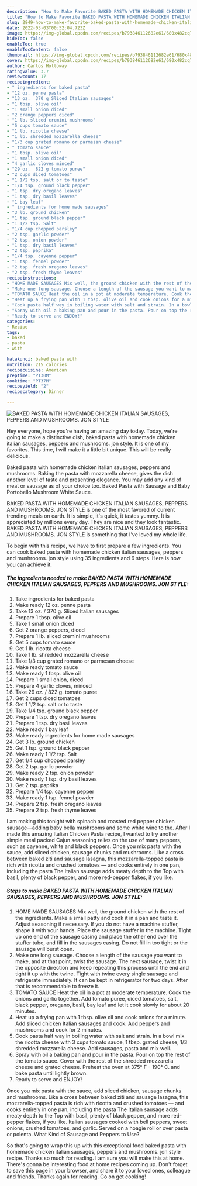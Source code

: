```yaml
---
description: "How to Make Favorite BAKED PASTA WITH HOMEMADE CHICKEN ITALIAN SAUSAGES, PEPPERS AND MUSHROOMS. JON STYLE"
title: "How to Make Favorite BAKED PASTA WITH HOMEMADE CHICKEN ITALIAN SAUSAGES, PEPPERS AND MUSHROOMS. JON STYLE"
slug: 2849-how-to-make-favorite-baked-pasta-with-homemade-chicken-italian-sausages-peppers-and-mushrooms-jon-style
date: 2022-03-03T00:52:04.723Z
image: https://img-global.cpcdn.com/recipes/b793846112682e61/680x482cq70/baked-pasta-with-homemade-chicken-italian-sausages-peppers-and-mushrooms-jon-style-recipe-main-photo.jpg
hideToc: false
enableToc: true
enableTocContent: false
thumbnail: https://img-global.cpcdn.com/recipes/b793846112682e61/680x482cq70/baked-pasta-with-homemade-chicken-italian-sausages-peppers-and-mushrooms-jon-style-recipe-main-photo.jpg
cover: https://img-global.cpcdn.com/recipes/b793846112682e61/680x482cq70/baked-pasta-with-homemade-chicken-italian-sausages-peppers-and-mushrooms-jon-style-recipe-main-photo.jpg
author: Carlos Holloway
ratingvalue: 3.7
reviewcount: 17
recipeingredient:
- " ingredients for baked pasta"
- "12 oz. penne pasta"
- "13 oz.  370 g Sliced Italian sausages"
- "1 tbsp. olive oil"
- "1 small onion diced"
- "2 orange peppers diced"
- "1 lb. sliced cremini mushrooms"
- "5 cups tomato sauce"
- "1 lb. ricotta cheese"
- "1 lb. shredded mozzarella cheese"
- "1/3 cup grated romano or parmesan cheese"
- " tomato sauce"
- "1 tbsp. olive oil"
- "1 small onion diced"
- "4 garlic cloves minced"
- "29 oz.  822 g tomato puree"
- "2 cups diced tomatoes"
- "1 1/2 tsp. salt or to taste"
- "1/4 tsp. ground black pepper"
- "1 tsp. dry oregano leaves"
- "1 tsp. dry basil leaves"
- "1 bay leaf"
- " ingredients for home made sausages"
- "3 lb. ground chicken"
- "1 tsp. ground black pepper"
- "1 1/2 tsp. Salt"
- "1/4 cup chopped parsley"
- "2 tsp. garlic powder"
- "2 tsp. onion powder"
- "1 tsp. dry basil leaves"
- "2 tsp. paprika"
- "1/4 tsp. cayenne pepper"
- "1 tsp. fennel powder"
- "2 tsp. fresh oregano leaves"
- "2 tsp. fresh thyme leaves"
recipeinstructions:
- "HOME MADE SAUSAGES Mix well, the ground chicken with the rest of the ingredients. Make a small patty and cook it in a pan and taste it. Adjust seasoning if necessary. If you do not have a machine stuffer, shape it with your hands. Place the sausage stuffer in the machine. Tight up one end of the sausage casing and place the other end over the stuffer tube, and fill in the sausages casing. Do not fill in too tight or the sausage will burst open."
- "Make one long sausage. Choose a length of the sausage you want to make, and at that point, twist the sausage. The next sausage, twist it in the opposite direction and keep repeating this process until the end and tight it up with the twine. Tight with twine every single sausage and refrigerate immediately. It can be kept in refrigerator for two days. After that is recommendable to freeze it."
- "TOMATO SAUCE Heat the oil in a pot at moderate temperature. Cook the onions and garlic together. Add tomato puree, diced tomatoes, salt, black pepper, oregano, basil, bay leaf and let it cook slowly for about 20 minutes."
- "Heat up a frying pan with 1 tbsp. olive oil and cook onions for a minute. Add sliced chicken Italian sausages and cook. Add peppers and mushrooms and cook for 2 minutes."
- "Cook pasta half way in boiling water with salt and strain. In a bowl mix the ricotta cheese with 3 cups tomato sauce, 1 tbsp. grated cheese, 1/3 shredded mozzarella cheese.  Add sausages, pasta and mix well."
- "Spray with oil a baking pan and pour in the pasta. Pour on top the rest of the tomato sauce. Cover with the rest of the shredded mozzarella cheese and grated cheese. Preheat the oven at 375° F - 190° C. and bake pasta until lightly brown."
- "Ready to serve and ENJOY!"
categories:
- Recipe
tags:
- baked
- pasta
- with

katakunci: baked pasta with 
nutrition: 215 calories
recipecuisine: American
preptime: "PT30M"
cooktime: "PT37M"
recipeyield: "2"
recipecategory: Dinner

---
```



![BAKED PASTA WITH HOMEMADE CHICKEN ITALIAN SAUSAGES, PEPPERS AND MUSHROOMS. JON STYLE](https://img-global.cpcdn.com/recipes/b793846112682e61/680x482cq70/baked-pasta-with-homemade-chicken-italian-sausages-peppers-and-mushrooms-jon-style-recipe-main-photo.jpg)

Hey everyone, hope you're having an amazing day today. Today, we're going to make a distinctive dish, baked pasta with homemade chicken italian sausages, peppers and mushrooms. jon style. It is one of my favorites. This time, I will make it a little bit unique. This will be really delicious.

Baked pasta with homemade chicken italian sausages, peppers and mushrooms. Baking the pasta with mozzarella cheese, gives the dish another level of taste and presenting elegance. You may add any kind of meat or sausage as of your choice too. Baked Pasta with Sausage and Baby Portobello Mushroom White Sauce.

BAKED PASTA WITH HOMEMADE CHICKEN ITALIAN SAUSAGES, PEPPERS AND MUSHROOMS. JON STYLE is one of the most favored of current trending meals on earth. It is simple, it's quick, it tastes yummy. It is appreciated by millions every day. They are nice and they look fantastic. BAKED PASTA WITH HOMEMADE CHICKEN ITALIAN SAUSAGES, PEPPERS AND MUSHROOMS. JON STYLE is something that I've loved my whole life.


To begin with this recipe, we have to first prepare a few ingredients. You can cook baked pasta with homemade chicken italian sausages, peppers and mushrooms. jon style using 35 ingredients and 6 steps. Here is how you can achieve it.

<!--inarticleads1-->

##### The ingredients needed to make BAKED PASTA WITH HOMEMADE CHICKEN ITALIAN SAUSAGES, PEPPERS AND MUSHROOMS. JON STYLE:

1. Take  ingredients for baked pasta
1. Make ready 12 oz. penne pasta
1. Take 13 oz. / 370 g. Sliced Italian sausages
1. Prepare 1 tbsp. olive oil
1. Take 1 small onion diced
1. Get 2 orange peppers, diced
1. Prepare 1 lb. sliced cremini mushrooms
1. Get 5 cups tomato sauce
1. Get 1 lb. ricotta cheese
1. Take 1 lb. shredded mozzarella cheese
1. Take 1/3 cup grated romano or parmesan cheese
1. Make ready  tomato sauce
1. Make ready 1 tbsp. olive oil
1. Prepare 1 small onion, diced
1. Prepare 4 garlic cloves, minced
1. Take 29 oz. / 822 g. tomato puree
1. Get 2 cups diced tomatoes
1. Get 1 1/2 tsp. salt or to taste
1. Take 1/4 tsp. ground black pepper
1. Prepare 1 tsp. dry oregano leaves
1. Prepare 1 tsp. dry basil leaves
1. Make ready 1 bay leaf
1. Make ready  ingredients for home made sausages
1. Get 3 lb. ground chicken
1. Get 1 tsp. ground black pepper
1. Make ready 1 1/2 tsp. Salt
1. Get 1/4 cup chopped parsley
1. Get 2 tsp. garlic powder
1. Make ready 2 tsp. onion powder
1. Make ready 1 tsp. dry basil leaves
1. Get 2 tsp. paprika
1. Prepare 1/4 tsp. cayenne pepper
1. Make ready 1 tsp. fennel powder
1. Prepare 2 tsp. fresh oregano leaves
1. Prepare 2 tsp. fresh thyme leaves


I am making this tonight with spinach and roasted red pepper chicken sausage—adding baby bella mushrooms and some white wine to the. After I made this amazing Italian Chicken Pasta recipe, I wanted to try another simple meal packed Cajun seasoning relies on the use of many peppers, such as cayenne, white and black peppers. Once you mix pasta with the sauce, add sliced chicken, sausage chunks and mushrooms. Like a cross between baked ziti and sausage lasagna, this mozzarella-topped pasta is rich with ricotta and crushed tomatoes — and cooks entirely in one pan, including the pasta The Italian sausage adds meaty depth to the Top with basil, plenty of black pepper, and more red-pepper flakes, if you like. 

<!--inarticleads2-->

##### Steps to make BAKED PASTA WITH HOMEMADE CHICKEN ITALIAN SAUSAGES, PEPPERS AND MUSHROOMS. JON STYLE:

1. HOME MADE SAUSAGES Mix well, the ground chicken with the rest of the ingredients. Make a small patty and cook it in a pan and taste it. Adjust seasoning if necessary. If you do not have a machine stuffer, shape it with your hands. Place the sausage stuffer in the machine. Tight up one end of the sausage casing and place the other end over the stuffer tube, and fill in the sausages casing. Do not fill in too tight or the sausage will burst open.
1. Make one long sausage. Choose a length of the sausage you want to make, and at that point, twist the sausage. The next sausage, twist it in the opposite direction and keep repeating this process until the end and tight it up with the twine. Tight with twine every single sausage and refrigerate immediately. It can be kept in refrigerator for two days. After that is recommendable to freeze it.
1. TOMATO SAUCE Heat the oil in a pot at moderate temperature. Cook the onions and garlic together. Add tomato puree, diced tomatoes, salt, black pepper, oregano, basil, bay leaf and let it cook slowly for about 20 minutes.
1. Heat up a frying pan with 1 tbsp. olive oil and cook onions for a minute. Add sliced chicken Italian sausages and cook. Add peppers and mushrooms and cook for 2 minutes.
1. Cook pasta half way in boiling water with salt and strain. In a bowl mix the ricotta cheese with 3 cups tomato sauce, 1 tbsp. grated cheese, 1/3 shredded mozzarella cheese.  Add sausages, pasta and mix well.
1. Spray with oil a baking pan and pour in the pasta. Pour on top the rest of the tomato sauce. Cover with the rest of the shredded mozzarella cheese and grated cheese. Preheat the oven at 375° F - 190° C. and bake pasta until lightly brown.
1. Ready to serve and ENJOY!

Once you mix pasta with the sauce, add sliced chicken, sausage chunks and mushrooms. Like a cross between baked ziti and sausage lasagna, this mozzarella-topped pasta is rich with ricotta and crushed tomatoes — and cooks entirely in one pan, including the pasta The Italian sausage adds meaty depth to the Top with basil, plenty of black pepper, and more red-pepper flakes, if you like. Italian sausages cooked with bell peppers, sweet onions, crushed tomatoes, and garlic. Served on a hoagie roll or over pasta or polenta. What Kind of Sausage and Peppers to Use? 

So that's going to wrap this up with this exceptional food baked pasta with homemade chicken italian sausages, peppers and mushrooms. jon style recipe. Thanks so much for reading. I am sure you will make this at home. There's gonna be interesting food at home recipes coming up. Don't forget to save this page in your browser, and share it to your loved ones, colleague and friends. Thanks again for reading. Go on get cooking!
